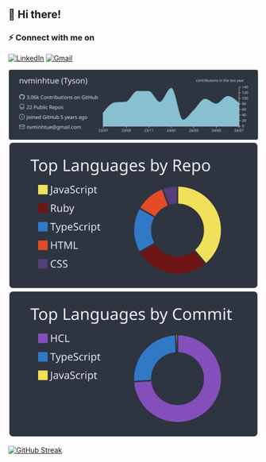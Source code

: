 ## 👋 Hi there!

### ⚡️ Connect with me on

[![LinkedIn](https://img.shields.io/badge/linkedin-%230077B5.svg?style=for-the-badge&logo=linkedin&logoColor=white)](https://www.linkedin.com/in/nvminhtue/)
[![Gmail](https://img.shields.io/badge/Gmail-D14836?style=for-the-badge&logo=gmail&logoColor=white)](mailto:nvminhtue@gmail.com)

[![](https://raw.githubusercontent.com/nvminhtue/nvminhtue/master/profile-summary-card-output/nord_dark/0-profile-details.svg)](https://github.com/nvminhtue/nvminhtue)
[![](https://raw.githubusercontent.com/nvminhtue/nvminhtue/master/profile-summary-card-output/nord_dark/1-repos-per-language.svg)](https://github.com/nvminhtue/nvminhtue) [![](https://raw.githubusercontent.com/nvminhtue/nvminhtue/master/profile-summary-card-output/nord_dark/2-most-commit-language.svg)](https://github.com/nvminhtue/nvminhtue)

[![GitHub Streak](https://github-readme-streak-stats.herokuapp.com?user=nvminhtue&theme=dark&date_format=M%20j%5B%2C%20Y%5D&exclude_days=Sun%2CSat)](https://git.io/streak-stats)
